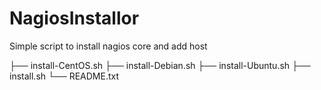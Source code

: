 # NagiosInstallor
Simple script to install nagios core and add host

├── install-CentOS.sh
├── install-Debian.sh
├── install-Ubuntu.sh
├── install.sh
└── README.txt
